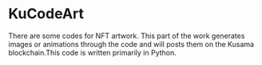 # KuCodeArt

There are some codes for NFT artwork. This part of the work generates images or animations through the code and will posts them on the Kusama blockchain.This code is written primarily in Python.




